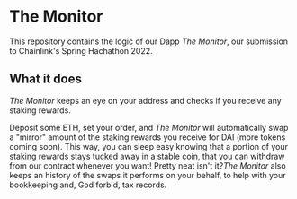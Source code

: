 # The Monitor

This repository contains the logic of our Dapp *The Monitor*, our submission to Chainlink's Spring Hachathon 2022.

## What it does

*The Monitor* keeps an eye on your address and checks if you receive any staking rewards. 

Deposit some ETH, set your order, and *The Monitor* will automatically swap a "mirror" amount of the staking rewards you receive for DAI (more tokens coming soon). This way, you can sleep easy knowing that a portion of your staking rewards stays tucked away in a stable coin, that you can withdraw from our contract whenever you want! Pretty neat isn't it?*The Monitor* also keeps an history of the swaps it performs on your behalf, to help with your bookkeeping and, God forbid, tax records.

